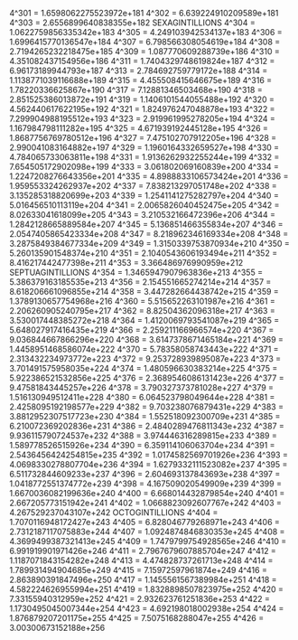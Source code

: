 4^301 = 1.6598062275523972e+181
4^302 = 6.639224910209589e+181
4^303 = 2.6556899640838355e+182
SEXAGINTILLIONS
4^304 = 1.0622759856335342e+183
4^305 = 4.249103942534137e+183
4^306 = 1.6996415770136547e+184
4^307 = 6.798566308054619e+184
4^308 = 2.7194265232218475e+185
4^309 = 1.087770609288739e+186
4^310 = 4.351082437154956e+186
4^311 = 1.7404329748619824e+187
4^312 = 6.96173189944793e+187
4^313 = 2.784692759779172e+188
4^314 = 1.1138771039116688e+189
4^315 = 4.455508415646675e+189
4^316 = 1.78220336625867e+190
4^317 = 7.12881346503468e+190
4^318 = 2.851525386013872e+191
4^319 = 1.1406101544055488e+192
4^320 = 4.562440617622195e+192
4^321 = 1.824976247048878e+193
4^322 = 7.299904988195512e+193
4^323 = 2.919961995278205e+194
4^324 = 1.167984798111282e+195
4^325 = 4.671939192445128e+195
4^326 = 1.8687756769780512e+196
4^327 = 7.475102707912205e+196
4^328 = 2.990041083164882e+197
4^329 = 1.1960164332659527e+198
4^330 = 4.784065733063811e+198
4^331 = 1.9136262932255244e+199
4^332 = 7.654505172902098e+199
4^333 = 3.061802069160839e+200
4^334 = 1.2247208276643356e+201
4^335 = 4.8988833106573424e+201
4^336 = 1.959553324262937e+202
4^337 = 7.838213297051748e+202
4^338 = 3.135285318820699e+203
4^339 = 1.2541141275282797e+204
4^340 = 5.016456510113119e+204
4^341 = 2.0065826040452475e+205
4^342 = 8.02633041618099e+205
4^343 = 3.210532166472396e+206
4^344 = 1.2842128665889584e+207
4^345 = 5.136851466355834e+207
4^346 = 2.0547405865423334e+208
4^347 = 8.218962346169334e+208
4^348 = 3.2875849384677334e+209
4^349 = 1.3150339753870934e+210
4^350 = 5.260135901548374e+210
4^351 = 2.1040543606193494e+211
4^352 = 8.416217442477398e+211
4^353 = 3.366486976990959e+212
SEPTUAGINTILLIONS
4^354 = 1.3465947907963836e+213
4^355 = 5.386379163185535e+213
4^356 = 2.154551665274214e+214
4^357 = 8.618206661096855e+214
4^358 = 3.447282664438742e+215
4^359 = 1.3789130657754968e+216
4^360 = 5.515652263101987e+216
4^361 = 2.206260905240795e+217
4^362 = 8.82504362096318e+217
4^363 = 3.530017448385272e+218
4^364 = 1.4120069793541087e+219
4^365 = 5.648027917416435e+219
4^366 = 2.259211166966574e+220
4^367 = 9.036844667866296e+220
4^368 = 3.6147378671465184e+221
4^369 = 1.4458951468586074e+222
4^370 = 5.78358058743443e+222
4^371 = 2.313432234973772e+223
4^372 = 9.253728939895087e+223
4^373 = 3.701491575958035e+224
4^374 = 1.480596630383214e+225
4^375 = 5.922386521532856e+225
4^376 = 2.3689546086131423e+226
4^377 = 9.47581843445257e+226
4^378 = 3.790327373781028e+227
4^379 = 1.516130949512411e+228
4^380 = 6.064523798049644e+228
4^381 = 2.4258095192198577e+229
4^382 = 9.703238076879431e+229
4^383 = 3.8812952307517723e+230
4^384 = 1.552518092300709e+231
4^385 = 6.210072369202836e+231
4^386 = 2.4840289476811343e+232
4^387 = 9.936115790724537e+232
4^388 = 3.974446316289815e+233
4^389 = 1.589778526515926e+234
4^390 = 6.359114106063704e+234
4^391 = 2.5436456424254815e+235
4^392 = 1.0174582569701926e+236
4^393 = 4.0698330278807704e+236
4^394 = 1.6279332111523082e+237
4^395 = 6.511732844609233e+237
4^396 = 2.604693137843693e+238
4^397 = 1.0418772551374772e+239
4^398 = 4.167509020549909e+239
4^399 = 1.6670036082199636e+240
4^400 = 6.668014432879854e+240
4^401 = 2.667205773151942e+241
4^402 = 1.0668823092607767e+242
4^403 = 4.267529237043107e+242
OCTOGINTILLIONS
4^404 = 1.7070116948172427e+243
4^405 = 6.828046779268971e+243
4^406 = 2.7312187117075883e+244
4^407 = 1.0924874846830353e+245
4^408 = 4.3699499387321413e+245
4^409 = 1.7479799754928565e+246
4^410 = 6.991919901971426e+246
4^411 = 2.7967679607885704e+247
4^412 = 1.1187071843154282e+248
4^413 = 4.474828737261713e+248
4^414 = 1.789931494904685e+249
4^415 = 7.15972597961874e+249
4^416 = 2.863890391847496e+250
4^417 = 1.1455561567389984e+251
4^418 = 4.582224626955994e+251
4^419 = 1.8328898507823975e+252
4^420 = 7.33155940312959e+252
4^421 = 2.932623761251836e+253
4^422 = 1.1730495045007344e+254
4^423 = 4.692198018002938e+254
4^424 = 1.876879207201175e+255
4^425 = 7.5075168288047e+255
4^426 = 3.00300673152188e+256
